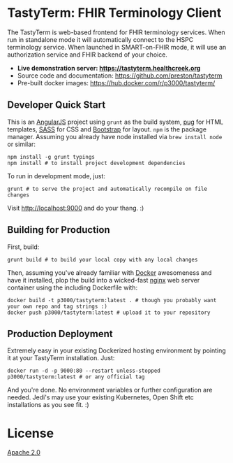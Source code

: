 # TastyTerm: FHIR Terminology Client

The TastyTerm is web-based frontend for FHIR terminology services. When run in standalone mode it will automatically connect to the HSPC terminology service. When launched in SMART-on-FHIR mode, it will use an authorization service and FHIR backend of your choice.

* **Live demonstration server: https://tastyterm.healthcreek.org**
* Source code and documentation: https://github.com/preston/tastyterm
* Pre-built docker images: https://hub.docker.com/r/p3000/tastyterm/

## Developer Quick Start

This is an [AngularJS](https://angular.io) project using `grunt` as the build system, [pug](https://pugjs.org/api/getting-started.html) for HTML templates, [SASS](http://sass-lang.com) for CSS and [Bootstrap](http://getbootstrap.com/) for layout. `npm` is the package manager. Assuming you already have node installed via `brew install node` or similar:

	npm install -g grunt typings
	npm install # to install project development dependencies

To run in development mode, just:

	grunt # to serve the project and automatically recompile on file changes

Visit [http://localhost:9000](http://localhost:9000) and do your thang. :)

## Building for Production

First, build:

	grunt build # to build your local copy with any local changes

Then, assuming you've already familiar with [Docker](https://www.docker.com) awesomeness and have it installed, plop the build into a wicked-fast [nginx](http://nginx.org) web server container using the including Dockerfile with:

	docker build -t p3000/tastyterm:latest . # though you probably want your own repo and tag strings :)
	docker push p3000/tastyterm:latest # upload it to your repository

## Production Deployment

Extremely easy in your existing Dockerized hosting environment by pointing it at your TastyTerm installation. Just:

	docker run -d -p 9000:80 --restart unless-stopped p3000/tastyterm:latest # or any official tag

And you're done. No environment variables or further configuration are needed. Jedi's may use your existing Kubernetes, Open Shift etc installations as you see fit. :)


# License

[Apache 2.0](https://www.apache.org/licenses/LICENSE-2.0)
